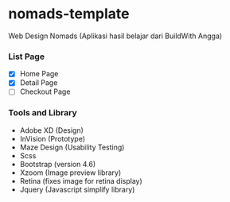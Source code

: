 # nomads-template
Web Design Nomads (Aplikasi hasil belajar dari BuildWith Angga)

### List Page
- [x] Home Page
- [x] Detail Page
- [ ] Checkout Page

### Tools and Library
- Adobe XD (Design)
- InVision (Prototype)
- Maze Design (Usability Testing)
- Scss
- Bootstrap (version 4.6)
- Xzoom (Image preview library)
- Retina (fixes image for retina display)
- Jquery (Javascript simplify library)
